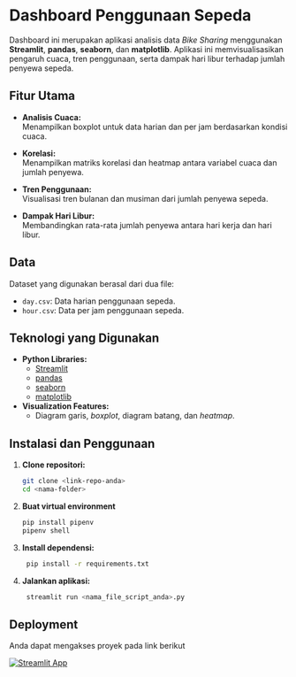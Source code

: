 # Dashboard Penggunaan Sepeda

Dashboard ini merupakan aplikasi analisis data *Bike Sharing* menggunakan **Streamlit**, **pandas**, **seaborn**, dan **matplotlib**. Aplikasi ini memvisualisasikan pengaruh cuaca, tren penggunaan, serta dampak hari libur terhadap jumlah penyewa sepeda.
## Fitur Utama
- **Analisis Cuaca:**  
  Menampilkan boxplot untuk data harian dan per jam berdasarkan kondisi cuaca.
  
- **Korelasi:**  
  Menampilkan matriks korelasi dan heatmap antara variabel cuaca dan jumlah penyewa.

- **Tren Penggunaan:**  
  Visualisasi tren bulanan dan musiman dari jumlah penyewa sepeda.

- **Dampak Hari Libur:**  
  Membandingkan rata-rata jumlah penyewa antara hari kerja dan hari libur.

## Data

Dataset yang digunakan berasal dari dua file:
- `day.csv`: Data harian penggunaan sepeda.
- `hour.csv`: Data per jam penggunaan sepeda.
## Teknologi yang Digunakan

- **Python Libraries:**
  - [Streamlit](https://streamlit.io/)
  - [pandas](https://pandas.pydata.org/)
  - [seaborn](https://seaborn.pydata.org/)
  - [matplotlib](https://matplotlib.org/)
- **Visualization Features:**
  - Diagram garis, *boxplot*, diagram batang, dan *heatmap*.

## Instalasi dan Penggunaan

1. **Clone repositori:**
   ```bash
   git clone <link-repo-anda>
   cd <nama-folder>

2. **Buat virtual environment**
     ```bash
     pip install pipenv
     pipenv shell

3. **Install dependensi:**
   ```bash
    pip install -r requirements.txt

4. **Jalankan aplikasi:**
   ```bash
    streamlit run <nama_file_script_anda>.py

## Deployment

Anda dapat mengakses proyek pada link berikut

[![Streamlit App](https://static.streamlit.io/badges/streamlit_badge_black_white.svg)](https://irsyad-bikesharing.streamlit.app)
